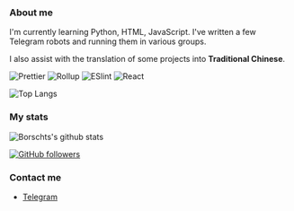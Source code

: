 ### About me

I'm currently learning Python, HTML, JavaScript. I've written a few Telegram robots and running them in various groups.

I also assist with the translation of some projects into **Traditional Chinese**.

![Prettier](https://img.shields.io/badge/-Prettier-%23142027?style=for-the-badge&logo=prettier)
![Rollup](https://img.shields.io/badge/-Rollup.js-%23434343?style=for-the-badge&logo=rollup.js)
![ESlint](https://img.shields.io/badge/-ESLint-%234B32C3?style=for-the-badge&logo=eslint)
![React](https://img.shields.io/badge/-React-%23282C34?style=for-the-badge&logo=react)

![Top Langs](https://github-readme-stats.vercel.app/api/top-langs/?username=Borschts)

### My stats
![Borschts's github stats](https://github-readme-stats.vercel.app/api?username=Borschts&show_icons=true&icon_color=E0F63F&bg_color=30,57AECE,36F4FF&title_color=fff&text_color=fff)

[![GitHub followers](https://img.shields.io/github/followers/Borschts?style=for-the-badge&color=blue)](https://github.com/Borschts?tab=followers)
### Contact me

- [Telegram](https://t.me/Morishima_Hodaka_TG)

